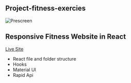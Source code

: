 ## Project-fitness-exercies

![Prescreen](https://camo.githubusercontent.com/746abd821ec7c0224f27176a2ea5c698157b05aaa1f58390059629bf6644dae9/68747470733a2f2f692e6962622e636f2f597439737047632f696d6167652e706e67)

## Responsive Fitness Website in React

[Live Site](https://fitness-exercies.netlify.app/)

- React file and folder structure
- Hooks
- Material UI
- Rapid Api
